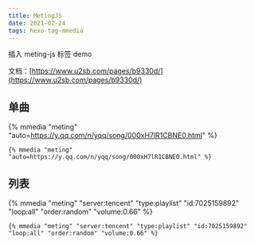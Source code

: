 ```yaml
---
title: MetingJS
date: 2021-02-24
tags: hexo-tag-mmedia
---
```


插入 meting-js 标签 demo

<!-- more -->

文档：[https://www.u2sb.com/pages/b9330d/](https://www.u2sb.com/pages/b9330d/)

## 单曲

{% mmedia "meting" "auto=https://y.qq.com/n/yqq/song/000xH7lR1CBNE0.html" %}

```
{% mmedia "meting" "auto=https://y.qq.com/n/yqq/song/000xH7lR1CBNE0.html" %}
```

## 列表

{% mmedia "meting" "server:tencent" "type:playlist" "id:7025159892" "loop:all" "order:random" "volume:0.66" %}

```
{% mmedia "meting" "server:tencent" "type:playlist" "id:7025159892" "loop:all" "order:random" "volume:0.66" %}
```
